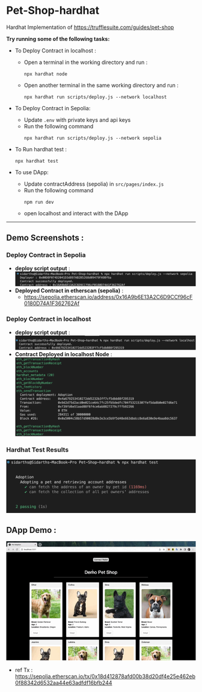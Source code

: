 # **Pet-Shop-hardhat**
Hardhat Implementation of https://trufflesuite.com/guides/pet-shop<br/>

**Try running some of the following tasks:**
<br/>

- To Deploy Contract in localhost :
    - Open a terminal in the working directory and run :
        ```shell
        npx hardhat node
        ```
    - Open another terminal in the same working directory and run :
        ```shell
        npx hardhat run scripts/deploy.js --network localhost
        ```

- To Deploy Contract in Sepolia:
    - Update ```.env``` with private keys and api keys
    - Run the following command
        ```shell
        npx hardhat run scripts/deploy.js --network sepolia
        ```

- To Run hardhat test : 
    ```shell
    npx hardhat test
    ```

- To use DApp:
    - Update contractAddress (sepolia) in ```src/pages/index.js```
    - Run the following command
        ```shell
        npm run dev
        ```
    - open localhost and interact with the DApp


---
## Demo Screenshots :

### Deploy Contract in Sepolia
- **deploy script output** : 
    ![Deploy script output](screenshots/deploySepolia.png)
- **Deployed Contract in etherscan (sepolia)** : 
    - https://sepolia.etherscan.io/address/0x16A9b6E13A2C6D9CCf96cF0180D74A1F362762Af

### Deploy Contract in localhost
- **deploy script output** : 
    ![Deploy script output](screenshots/deploy.png)
- **Contract Deployed in localhost Node** : 
    ![Contract Deployed in Node](screenshots/nodeOutput.png)

### Hardhat Test Results
![Test Results](screenshots/testResults.png)

## DApp Demo :
![pet shop DApp](screenshots/dapp.gif)
- ref Tx : https://sepolia.etherscan.io/tx/0x18d412878afd00b38d20df4e25e462eb0f88342d6532aa44e63adfdf16bfb244
